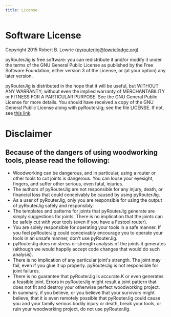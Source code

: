 ```yaml
---
title: License
---
```


Software License
================

Copyright 2015 Robert B. Lowrie (pyrouterjig@lowrielodge.org)

pyRouterJig is free software: you can redistribute it and/or modify it under
the terms of the GNU General Public License as published by the Free Software
Foundation, either version 3 of the License, or (at your option) any later
version.

pyRouterJig is distributed in the hope that it will be useful, but WITHOUT
ANY WARRANTY; without even the implied warranty of MERCHANTABILITY or
FITNESS FOR A PARTICULAR PURPOSE.  See the GNU General Public License for
more details. You should have received a copy of the GNU General Public
License along with pyRouterJig; see the file LICENSE. If not, see 
[this link](http://www.gnu.org/licenses/).

Disclaimer
==========

Because of the dangers of using woodworking tools, please read the following:
-----------------------------------------------------------------------------

* Woodworking can be dangerous, and in particular, using a router or other tools
to cut joints is dangerous.  You can loose your eyesight, fingers, and suffer
other serious, even fatal, injuries.
* The authors of pyRouterJig are not responsible for any injury,
death, or financial loss that could conceivably be caused by using
pyRouterJig.
* As a user of pyRouterJig, only you are responsible for using the
output of pyRouterJig safely and responsibly.
* The templates and patterns for joints that pyRouterJig  generate are
simply suggestions for joints.  There is no implication that the joints can be
safely cut with your tools (even if you have a Festool router).
* You are solely responsible for operating your tools in a safe manner.  If
you feel pyRouterJig could conceivably encourage you to operate your tools in
an unsafe manner, don\'t use pyRouterJig.
* pyRouterJig does no stress or strength
analysis of the joints it generates (although we would happily accept code
changes that would do such analysis).
* There is no implication of any
particular joint\'s strength.  The joint may fail, even if you glue it up
properly. pyRouterJig is not responsible for joint failures.
* There is no guarantee that pyRouterJig is accurate.K or even generates a
feasible joint.  Errors in pyRouterJig might result a joint pattern that does
not fit and destroy your otherwise perfect woodworking project.
* In summary, if you believe, or you believe that your survivors might believe,
that it is even remotely possible that pyRouterJig could cause you and your
family serious bodily injury or death, break your tools, or ruin your
woodworking project, do not use pyRouterJig.
